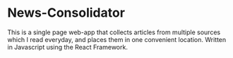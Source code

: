 # News-Consolidator
This is a single page web-app that collects articles from multiple sources which I read everyday, and places them in one convenient location. Written in Javascript using the React Framework.
